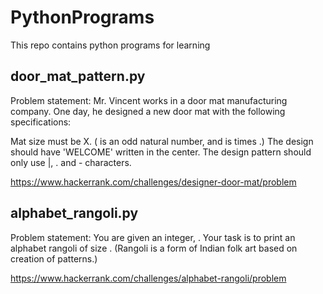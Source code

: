 # PythonPrograms
This repo contains python programs for learning

door_mat_pattern.py
------------------------
Problem statement: 
Mr. Vincent works in a door mat manufacturing company. One day, he designed a new door mat with the following specifications:

Mat size must be X. ( is an odd natural number, and  is  times .)
The design should have 'WELCOME' written in the center.
The design pattern should only use |, . and - characters.

https://www.hackerrank.com/challenges/designer-door-mat/problem

alphabet_rangoli.py
----------------------
Problem statement: 
You are given an integer, . Your task is to print an alphabet rangoli of size . (Rangoli is a form of Indian folk art based on creation of patterns.)

https://www.hackerrank.com/challenges/alphabet-rangoli/problem
